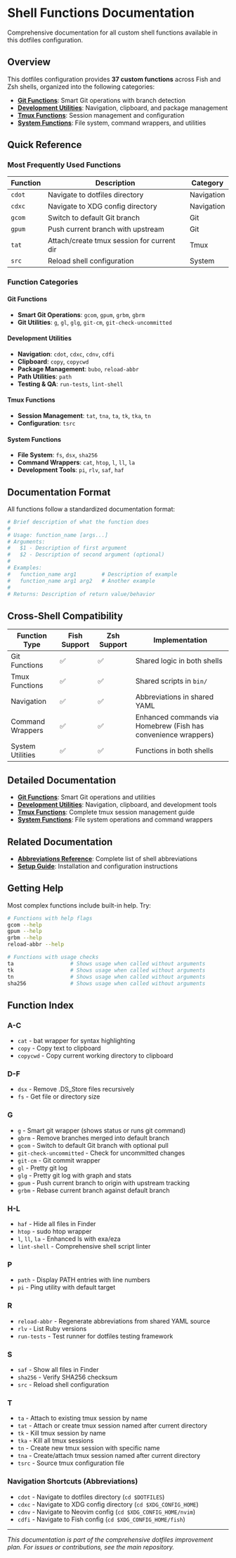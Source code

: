 # Shell Functions Documentation

Comprehensive documentation for all custom shell functions available in this dotfiles configuration.

## Overview

This dotfiles configuration provides **37 custom functions** across Fish and Zsh shells, organized into the following categories:

- **[Git Functions](#git-functions)**: Smart Git operations with branch detection
- **[Development Utilities](#development-utilities)**: Navigation, clipboard, and package management
- **[Tmux Functions](#tmux-functions)**: Session management and configuration
- **[System Functions](#system-functions)**: File system, command wrappers, and utilities

## Quick Reference

### Most Frequently Used Functions

| Function | Description                                | Category   |
| -------- | ------------------------------------------ | ---------- |
| `cdot`   | Navigate to dotfiles directory             | Navigation |
| `cdxc`   | Navigate to XDG config directory           | Navigation |
| `gcom`   | Switch to default Git branch               | Git        |
| `gpum`   | Push current branch with upstream          | Git        |
| `tat`    | Attach/create tmux session for current dir | Tmux       |
| `src`    | Reload shell configuration                 | System     |

### Function Categories

#### Git Functions

- **Smart Git Operations**: `gcom`, `gpum`, `grbm`, `gbrm`
- **Git Utilities**: `g`, `gl`, `glg`, `git-cm`, `git-check-uncommitted`

#### Development Utilities

- **Navigation**: `cdot`, `cdxc`, `cdnv`, `cdfi`
- **Clipboard**: `copy`, `copycwd`
- **Package Management**: `bubo`, `reload-abbr`
- **Path Utilities**: `path`
- **Testing & QA**: `run-tests`, `lint-shell`

#### Tmux Functions

- **Session Management**: `tat`, `tna`, `ta`, `tk`, `tka`, `tn`
- **Configuration**: `tsrc`

#### System Functions

- **File System**: `fs`, `dsx`, `sha256`
- **Command Wrappers**: `cat`, `htop`, `l`, `ll`, `la`
- **Development Tools**: `pi`, `rlv`, `saf`, `haf`

## Documentation Format

All functions follow a standardized documentation format:

```bash
# Brief description of what the function does
#
# Usage: function_name [args...]
# Arguments:
#   $1 - Description of first argument
#   $2 - Description of second argument (optional)
#
# Examples:
#   function_name arg1        # Description of example
#   function_name arg1 arg2   # Another example
#
# Returns: Description of return value/behavior
```

## Cross-Shell Compatibility

| Function Type    | Fish Support | Zsh Support | Implementation                                                 |
| ---------------- | ------------ | ----------- | -------------------------------------------------------------- |
| Git Functions    | ✅           | ✅          | Shared logic in both shells                                    |
| Tmux Functions   | ✅           | ✅          | Shared scripts in `bin/`                                       |
| Navigation       | ✅           | ✅          | Abbreviations in shared YAML                                   |
| Command Wrappers | ✅           | ✅          | Enhanced commands via Homebrew (Fish has convenience wrappers) |
| System Utilities | ✅           | ✅          | Functions in both shells                                       |

## Detailed Documentation

- **[Git Functions](git-functions.md)**: Smart Git operations and utilities
- **[Development Utilities](development.md)**: Navigation, clipboard, and development tools
- **[Tmux Functions](tmux.md)**: Complete tmux session management guide
- **[System Functions](system.md)**: File system operations and command wrappers

## Related Documentation

- **[Abbreviations Reference](../abbreviations.md)**: Complete list of shell abbreviations
- **[Setup Guide](../../README.md#setup)**: Installation and configuration instructions

## Getting Help

Most complex functions include built-in help. Try:

```bash
# Functions with help flags
gcom --help
gpum --help
grbm --help
reload-abbr --help

# Functions with usage checks
ta                  # Shows usage when called without arguments
tk                  # Shows usage when called without arguments
tn                  # Shows usage when called without arguments
sha256              # Shows usage when called without arguments
```

## Function Index

### A-C

- `cat` - bat wrapper for syntax highlighting
- `copy` - Copy text to clipboard
- `copycwd` - Copy current working directory to clipboard

### D-F

- `dsx` - Remove .DS_Store files recursively
- `fs` - Get file or directory size

### G

- `g` - Smart git wrapper (shows status or runs git command)
- `gbrm` - Remove branches merged into default branch
- `gcom` - Switch to default Git branch with optional pull
- `git-check-uncommitted` - Check for uncommitted changes
- `git-cm` - Git commit wrapper
- `gl` - Pretty git log
- `glg` - Pretty git log with graph and stats
- `gpum` - Push current branch to origin with upstream tracking
- `grbm` - Rebase current branch against default branch

### H-L

- `haf` - Hide all files in Finder
- `htop` - sudo htop wrapper
- `l`, `ll`, `la` - Enhanced ls with exa/eza
- `lint-shell` - Comprehensive shell script linter

### P

- `path` - Display PATH entries with line numbers
- `pi` - Ping utility with default target

### R

- `reload-abbr` - Regenerate abbreviations from shared YAML source
- `rlv` - List Ruby versions
- `run-tests` - Test runner for dotfiles testing framework

### S

- `saf` - Show all files in Finder
- `sha256` - Verify SHA256 checksum
- `src` - Reload shell configuration

### T

- `ta` - Attach to existing tmux session by name
- `tat` - Attach or create tmux session named after current directory
- `tk` - Kill tmux session by name
- `tka` - Kill all tmux sessions
- `tn` - Create new tmux session with specific name
- `tna` - Create/attach tmux session named after current directory
- `tsrc` - Source tmux configuration file

### Navigation Shortcuts (Abbreviations)

- `cdot` - Navigate to dotfiles directory (`cd $DOTFILES`)
- `cdxc` - Navigate to XDG config directory (`cd $XDG_CONFIG_HOME`)
- `cdnv` - Navigate to Neovim config (`cd $XDG_CONFIG_HOME/nvim`)
- `cdfi` - Navigate to Fish config (`cd $XDG_CONFIG_HOME/fish`)

---

_This documentation is part of the comprehensive dotfiles improvement plan. For issues or contributions, see the main repository._
